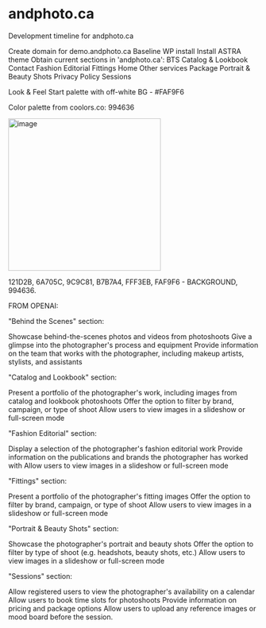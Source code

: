 # andphoto.ca
Development timeline for andphoto.ca

Create domain for demo.andphoto.ca
Baseline WP install
Install ASTRA theme
Obtain current sections in 'andphoto.ca':
  BTS
  Catalog & Lookbook
  Contact
  Fashion Editorial
  Fittings
  Home
  Other services
  Package
  Portrait & Beauty Shots
  Privacy Policy
  Sessions

Look & Feel
  Start palette with off-white BG - #FAF9F6

Color palette from coolors.co: 994636

<img width="307" alt="image" src="https://user-images.githubusercontent.com/49352631/213950779-3d72f7d6-27af-4f12-b5d7-5815ea8fa6ac.png">

  121D2B,
  6A705C,
  9C9C81,
  B7B7A4,
  FFF3EB,
  FAF9F6 - BACKGROUND,
  994636.

FROM OPENAI:
  
"Behind the Scenes" section:

Showcase behind-the-scenes photos and videos from photoshoots
Give a glimpse into the photographer's process and equipment
Provide information on the team that works with the photographer, including makeup artists, stylists, and assistants

"Catalog and Lookbook" section:

Present a portfolio of the photographer's work, including images from catalog and lookbook photoshoots
Offer the option to filter by brand, campaign, or type of shoot
Allow users to view images in a slideshow or full-screen mode

"Fashion Editorial" section:

Display a selection of the photographer's fashion editorial work
Provide information on the publications and brands the photographer has worked with
Allow users to view images in a slideshow or full-screen mode

"Fittings" section:

Present a portfolio of the photographer's fitting images
Offer the option to filter by brand, campaign, or type of shoot
Allow users to view images in a slideshow or full-screen mode

"Portrait & Beauty Shots" section:

Showcase the photographer's portrait and beauty shots
Offer the option to filter by type of shoot (e.g. headshots, beauty shots, etc.)
Allow users to view images in a slideshow or full-screen mode

"Sessions" section:

Allow registered users to view the photographer's availability on a calendar
Allow users to book time slots for photoshoots
Provide information on pricing and package options
Allow users to upload any reference images or mood board before the session.
  
